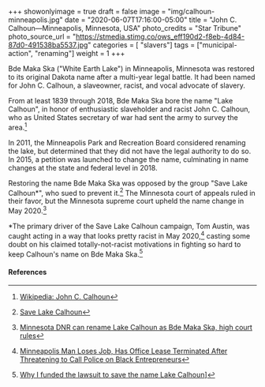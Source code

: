 +++
showonlyimage = true
draft = false
image = "img/calhoun-minneapolis.jpg"
date = "2020-06-07T17:16:00-05:00"
title = "John C. Calhoun—Minneapolis, Minnesota, USA"
photo_credits = "Star Tribune"
photo_source_url = "https://stmedia.stimg.co/ows_eff190d2-f8eb-4d84-87d0-491538ba5537.jpg"
categories = [ "slavers"]
tags = ["municipal-action", "renaming"]
weight = 1
+++

Bde Maka Ska ("White Earth Lake") in Minneapolis, Minnesota was restored to its original Dakota name after a multi-year legal battle. It had been named for John C. Calhoun, a slaveowner, racist, and vocal advocate of slavery.

<!--more-->

From at least 1839 through 2018, Bde Maka Ska bore the name "Lake Calhoun", in honor of enthusiastic slaveholder and racist John C. Calhoun, who as United States secretary of war had sent the army to survey the area.[^1]

In 2011, the Minneapolis Park and Recreation Board considered renaming the lake, but determined that they did not have the legal authority to do so.  In 2015, a petition was launched to change the name, culminating in name changes at the state and federal level in 2018.

Restoring the name Bde Maka Ska was opposed by the group "Save Lake Calhoun\*", who sued to prevent it.[^2] The Minnesota court of appeals ruled in their favor, but the Minnesota supreme court upheld the name change in May 2020.[^3]

\*The primary driver of the Save Lake Calhoun campaign, Tom Austin, was caught acting in a way that looks pretty racist in May 2020,[^4] casting some doubt on his claimed totally-not-racist motivations in fighting so hard to keep Calhoun's name on Bde Maka Ska.[^5]

#### References

[^1]: [Wikipedia: John C. Calhoun](https://en.wikipedia.org/wiki/John_C._Calhoun)

[^2]: [Save Lake Calhoun](http://www.savelakecalhoun.com)

[^3]: [Minnesota DNR can rename Lake Calhoun as Bde Maka Ska, high court rules](https://www.startribune.com/minnesota-dnr-can-rename-lake-calhoun-as-bde-maka-ska-high-court-rules/570435552/)

[^4]: [Minneapolis Man Loses Job, Has Office Lease Terminated After Threatening to Call Police on Black Entrepreneurs](https://www.newsweek.com/minneapolis-man-loses-job-viral-video-racial-profiling-1507111)

[^5]: [Why I funded the lawsuit to save the name Lake Calhoun](https://www.startribune.com/why-i-funded-the-lawsuit-to-save-the-name-lake-calhoun/509291592/)]
